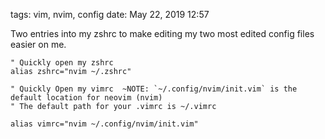tags: vim, nvim, config
date: May 22, 2019 12:57

Two entries into my zshrc to make editing my two most edited config files easier on me.

```
" Quickly open my zshrc
alias zshrc="nvim ~/.zshrc"

" Quickly Open my vimrc  ~NOTE: `~/.config/nvim/init.vim` is the default location for neovim (nvim)
" The default path for your .vimrc is ~/.vimrc

alias vimrc="nvim ~/.config/nvim/init.vim"
```

